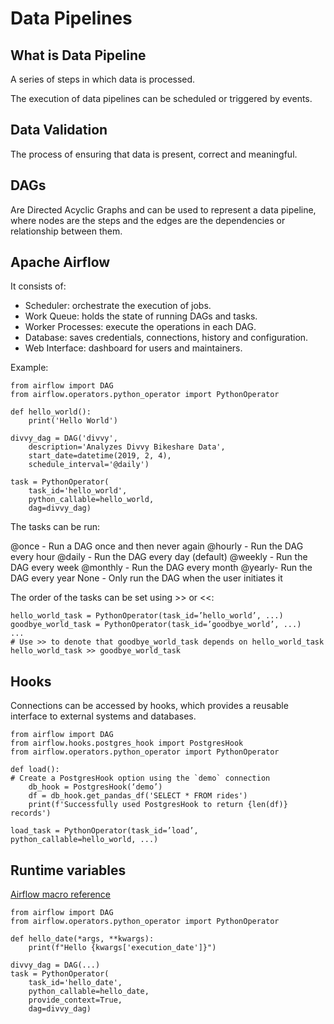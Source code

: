 # Data Pipelines

## What is Data Pipeline

A series of steps in which data is processed.

The execution of data pipelines can be scheduled or triggered by events.

## Data Validation

The process of ensuring that data is present, correct and meaningful.

## DAGs

Are Directed Acyclic Graphs and can be used to represent a data pipeline, where nodes are the steps and the edges are the dependencies or relationship between them.

## Apache Airflow

It consists of:

* Scheduler: orchestrate the execution of jobs.
* Work Queue: holds the state of running DAGs and tasks.
* Worker Processes: execute the operations in each DAG.
* Database: saves credentials, connections, history and configuration.
* Web Interface: dashboard for users and maintainers.

Example:

```
from airflow import DAG
from airflow.operators.python_operator import PythonOperator

def hello_world():
    print('Hello World')

divvy_dag = DAG('divvy',
    description='Analyzes Divvy Bikeshare Data',
    start_date=datetime(2019, 2, 4),
    schedule_interval='@daily')

task = PythonOperator(
    task_id='hello_world',
    python_callable=hello_world,
    dag=divvy_dag)
```

The tasks can be run:

@once - Run a DAG once and then never again
@hourly - Run the DAG every hour
@daily - Run the DAG every day (default)
@weekly - Run the DAG every week
@monthly - Run the DAG every month
@yearly- Run the DAG every year
None - Only run the DAG when the user initiates it

The order of the tasks can be set using >> or <<:

```
hello_world_task = PythonOperator(task_id=’hello_world’, ...)
goodbye_world_task = PythonOperator(task_id=’goodbye_world’, ...)
...
# Use >> to denote that goodbye_world_task depends on hello_world_task
hello_world_task >> goodbye_world_task
```

## Hooks

Connections can be accessed by hooks, which provides a reusable interface to external systems and databases.

```
from airflow import DAG
from airflow.hooks.postgres_hook import PostgresHook
from airflow.operators.python_operator import PythonOperator

def load():
# Create a PostgresHook option using the `demo` connection
    db_hook = PostgresHook(‘demo’)
    df = db_hook.get_pandas_df('SELECT * FROM rides')
    print(f'Successfully used PostgresHook to return {len(df)} records')

load_task = PythonOperator(task_id=’load’, python_callable=hello_world, ...)
```

## Runtime variables

[Airflow macro reference](https://airflow.apache.org/docs/stable/macros-ref.html)

```
from airflow import DAG
from airflow.operators.python_operator import PythonOperator

def hello_date(*args, **kwargs):
    print(f"Hello {kwargs['execution_date']}")

divvy_dag = DAG(...)
task = PythonOperator(
    task_id='hello_date',
    python_callable=hello_date,
    provide_context=True,
    dag=divvy_dag)
```